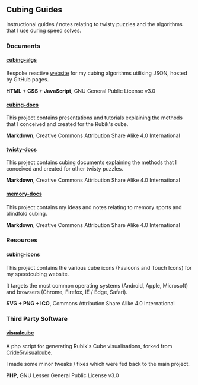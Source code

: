 ## Cubing Guides

Instructional guides / notes relating to twisty puzzles and the algorithms that I use during speed solves.



### Documents

#### [cubing-algs](https://github.com/Logiqx/cubing-algs)

Bespoke reactive [website](https://logiqx.github.io/cubing-algs/html/) for my cubing algorithms utilising JSON, hosted by GitHub pages. 

**HTML + CSS + JavaScript**, GNU General Public License v3.0



#### [cubing-docs](https://github.com/Logiqx/cubing-docs)

This project contains presentations and tutorials explaining the methods that I conceived and created for the Rubik's cube.

**Markdown**, Creative Commons Attribution Share Alike 4.0 International



#### [twisty-docs](https://github.com/Logiqx/twisty-docs)

This project contains cubing documents explaining the methods that I conceived and created for other twisty puzzles.

**Markdown**, Creative Commons Attribution Share Alike 4.0 International



#### [memory-docs](https://github.com/Logiqx/memory-docs)

This project contains my ideas and notes relating to memory sports and blindfold cubing.

**Markdown**, Creative Commons Attribution Share Alike 4.0 International



### Resources

#### [cubing-icons](https://github.com/Logiqx/cubing-icons)

This project contains the various cube icons (Favicons and Touch Icons) for my speedcubing website.

It targets the most common operating systems (Android, Apple, Microsoft) and browsers (Chrome, Firefox, IE / Edge, Safari).

**SVG + PNG + ICO**, Commons Attribution Share Alike 4.0 International



### Third Party Software

#### [visualcube](https://github.com/Logiqx/visualcube)

A php script for generating Rubik's Cube visualisations, forked from [Cride5/visualcube](https://github.com/Cride5/visualcube).

I made some minor tweaks / fixes which were fed back to the main project.

**PHP**, GNU Lesser General Public License v3.0
